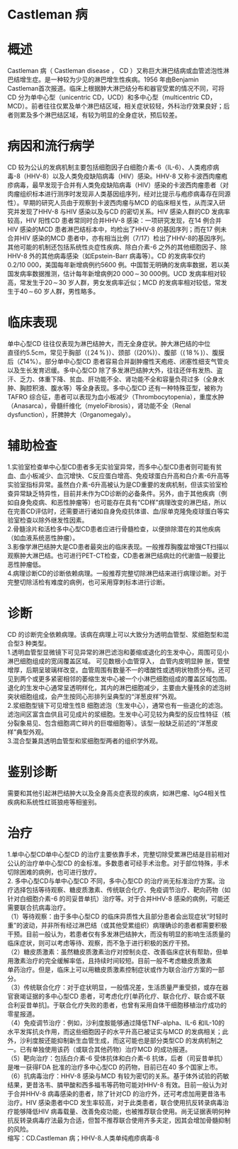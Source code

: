 # Castleman 病  
# 概述  
Castleman  病（ Castleman disease ， CD ）又称巨大淋巴结病或血管滤泡性淋 巴结增生症。是一种较为少见的淋巴增生性疾病。1956 年由Benjamin Castleman首次报道。临床上根据肿大淋巴结分布和器官受累的情况不同，可将CD 分为单中心型（unicentric CD，UCD）和多中心型（multicentric CD，MCD）。前者往往仅累及单个淋巴结区域，相关症状较轻，外科治疗效果良好；后者则累及多个淋巴结区域，有较为明显的全身症状，预后较差。  
# 病因和流行病学  
CD 较为公认的发病机制主要包括细胞因子白细胞介素-6（IL-6）、人类疱疹病毒-8（HHV-8）以及人类免疫缺陷病毒（HIV）感染。HHV-8 又称卡波西肉瘤疱疹病毒，最早发现于合并有人类免疫缺陷病毒（HIV）感染的卡波西肉瘤患者（对肉瘤组织标本进行测序时发现非人类基因组序列，经对比提示与疱疹病毒存在同源性）。早期的研究人员由于观察到卡波西肉瘤与MCD 的临床相关性，从而深入研究并发现了HHV-8 与HIV 感染以及与CD 的密切关系。HIV 感染人群的CD 发病率较高，HIV 阳性CD 患者常同时合并HHV-8 感染：一项研究发现，在14 例合并HIV 感染的MCD 患者淋巴结标本中，均检出了HHV-8 的基因序列；而在17 例未合并HIV 感染的MCD 患者中，亦有相当比例（7/17）检出了HHV-8的基因序列。其他可能的机制还包括系统性炎症性疾病、除白介素-6 之外的其他细胞因子、除HHV-8 外的其他病毒感染（如Epstein-Barr 病毒等）。CD 的发病率仅约$0.2/10\:000$，美国每年新增病例约5600 例。中国暂无明确的发病率数据，若以美国发病率数据推测，估计每年新增病例$20\;000\!\sim\!30\;000$例。UCD 发病率相对较高，常发生于$20\!\sim\!30$ 岁人群，男女发病率近似；MCD 的发病率相对较低，常发生于$40\!\sim\!60$ 岁人群，男性略多。  
# 临床表现  
单中心型CD 往往仅表现为淋巴结肿大，而无全身症状。肿大淋巴结的中位  
直径约$5.5\mathrm{cm}$，常见于胸部（$(\,24\,\%\,)$）、颈部（$\left(20\%\right)$）、腹部（$(\,18\,\%\,)$）、腹膜后（$\zeta14\%$）。部分单中心型CD 患者容易合并副肿瘤性天疱疮、闭塞性细支气管炎以及生长发育迟缓。多中心型CD 除了多发淋巴结肿大外，往往还伴有发热、盗汗、乏力、体重下降、贫血、肝功能不全、肾功能不全和容量负荷过多（全身水肿、胸腔积液、腹水等）等全身表现。多中心型CD 还有一种特殊亚型，被称为TAFRO 综合征，患者可以表现为血小板减少（Thrombocytopenia），重度水肿（Anasarca），骨髓纤维化（myeloFibrosis），肾功能不全（Renal dysfunction），肝脾肿大（Organomegaly）。  
# 辅助检查  
1.实验室检查单中心型CD患者多无实验室异常，而多中心型CD患者则可能有贫血、血小板减少、血沉增快、C反应蛋白增高、免疫球蛋白升高和白介素-6升高等实验室指标异常。虽然白介素-6升高被认为是CD重要的发病机制，但该实验室检查异常缺乏特异性，目前并未作为CD诊断的必备条件。另外，由于其他疾病（例如自身免疫病、和恶性肿瘤等）也可能存在具有“CD样”病理改变的淋巴结，所以在完善CD评估时，还需要进行诸如自身免疫抗体谱、血/尿单克隆免疫球蛋白等实验室检查以除外继发性因素。  
2.骨髓涂片和活检多中心型CD患者应进行骨髓检查，以便排除潜在的其他疾病（如血液系统恶性肿瘤）。  
3.影像学淋巴结肿大是CD患者最突出的临床表现。一般推荐胸腹盆增强CT扫描以观察肿大淋巴结。也可进行PET-CT检查，CD患者淋巴结病灶的代谢值一般要比恶性肿瘤低。  
4.病理诊断CD的诊断依赖病理。一般推荐完整切除淋巴结来进行病理诊断。对于完整切除活检有难度的病例，也可采用穿刺标本进行诊断。  
# 诊断  
CD 的诊断完全依赖病理。该病在病理上可以大致分为透明血管型、浆细胞型和混合型3 种类型。  
1.透明血管型显微镜下可见异常的淋巴滤泡和萎缩或退化的生发中心，周围可见小淋巴细胞组成的宽阔覆盖区域。 可见数根小血管穿入， 血管内皮明显肿 胀，管壁增厚，后期呈玻璃样改变。血管周围有数量不一的嗜酸性或透明状物质分布。还可见到两个或更多紧密相邻的萎缩生发中心被一个小淋巴细胞组成的覆盖区域包围。退化的生发中心通常呈透明样化，其内的淋巴细胞减少，主要由大量残余的滤泡树突状细胞组成，会产生按同心形排列呈典型的“洋葱皮样”外观。  
2.浆细胞型镜下可见增生性B 细胞滤泡（生发中心），通常也有一些退化的滤泡。滤泡间区富含血供且可见成片的浆细胞。生发中心可见较为典型的反应性特征（核分裂象易见、包含细胞凋亡碎片的巨噬细胞等）。该型一般缺乏前述的“洋葱皮样”典型外观。  
3.混合型兼具透明血管型和浆细胞型两者的组织学外观。  
# 鉴别诊断  
需要和其他引起淋巴结肿大以及全身高炎症表现的疾病，如淋巴瘤、IgG4相关性疾病和系统性红斑狼疮等相鉴别。  
# 治疗  
1.单中心型CD单中心型CD 的治疗主要依靠手术，完整切除受累淋巴结是目前相对公认的治疗单中心型CD 的金标准。多数患者可经手术治愈。对于部位特殊，手术切除困难的病例，也可进行放疗。  
2. 多中心型CD与单中心型CD 不同，多中心型CD 的治疗尚无标准治疗方案。治疗选择包括等待观察、糖皮质激素、传统联合化疗、免疫调节治疗、靶向药物（如针对白细胞介素-6 的司妥昔单抗）治疗等。对于合并HHV-8 感染的病例，可能还需要联合抗病毒治疗。  
（1）等待观察：由于多中心型CD 的临床异质性大且部分患者会出现症状“时轻时重”的波动，并非所有经过淋巴结（或其他受累组织）病理确诊的患者都需要积极干预。目前一般认为，若患者仅有多发淋巴结肿大，而没有明显的影响生活质量的临床症状，则可以考虑等待、观察，而不急于进行积极的医疗干预。  
（2）糖皮质激素：虽然糖皮质激素治疗对控制炎症、改善临床症状有帮助，但单用激素治疗的完全缓解率低，且持续时间较短。目前一般不考虑糖皮质激素  
单药治疗。但是，临床上可以用糖皮质激素控制症状或作为联合治疗方案的一部分。  
（3）传统联合化疗：对于症状明显，一般情况差，生活质量严重受损，或存在器官衰竭证据的多中心型CD 患者，可考虑化疗[单药化疗、联合化疗、联合或不联合利妥昔单抗]。于联合化疗失败的患者，也曾有采用自体干细胞移植治疗成功的零星报道。  
（4）免疫调节治疗：例如，沙利度胺能够通过降低TNF-alpha、IL-6 和IL-10的水平发挥抗炎作用，而这些细胞因子的水平升高已被证实与MCD 的发病相关；此外，沙利度胺还能抑制新生血管生成，而这可能也是部分类型CD 的发病机制之一。已有单独使用该药（或联合其他药物）治疗MCD 的成功报道。  
（5）靶向治疗：包括白介素-6 受体抗体和白介素-6 抗体，后者（司妥昔单抗）是唯一获得FDA 批准的治疗多中心型CD 的药物，目前已在40 多个国家上市。  
（6）抗病毒治疗：HHV-8 感染与MCD 有较为密切的关系。基于体外试验的药敏结果，更昔洛韦、膦甲酸和西多福韦等药物可能对HHV-8 有效。目前一般认为对于合并HHV-8 病毒感染的患者，除了针对CD 的治疗外，还可考虑加用更昔洛韦治疗。HIV 感染患者中CD 发生率较高，对于此类患者，联合使用抗反转录病毒治疗能够降低HIV 病毒载量、改善免疫功能，也被推荐联合使用。尚无证据表明何种抗反转录病毒疗法最为合适，但暂不推荐联合使用齐多夫定，因其会增加骨髓抑制的风险。  
缩写：CD.Castleman 病；HHV-8.人类单纯疱疹病毒-8  
